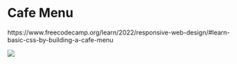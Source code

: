 <h1>Cafe Menu</h1>
<p>https://www.freecodecamp.org/learn/2022/responsive-web-design/#learn-basic-css-by-building-a-cafe-menu</p>
<img src="https://raw.githubusercontent.com/mika0798/Road_to_Fullstack/refs/heads/main/freecodecamp.org/Responsive%20Web%20Design/Cafe%20Menu/Screenshot%20cafe-menu.png">
